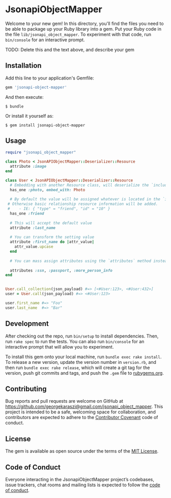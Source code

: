 # JsonapiObjectMapper

Welcome to your new gem! In this directory, you'll find the files you need to be able to package up your Ruby library into a gem. Put your Ruby code in the file `lib/jsonapi_object_mapper`. To experiment with that code, run `bin/console` for an interactive prompt.

TODO: Delete this and the text above, and describe your gem

## Installation

Add this line to your application's Gemfile:

```ruby
gem 'jsonapi-object-mapper'
```

And then execute:

    $ bundle

Or install it yourself as:

    $ gem install jsonapi-object-mapper

## Usage

```ruby
require "jsonapi_object_mapper"

class Photo < JsonAPIObjectMapper::Deserializer::Resource
  attribute :image
end

class User < JsonAPIObjectMapper::Deserializer::Resource
  # Embedding with another Resource class, will deserialize the `included` resource with the given class
  has_one :photo, embed_with: Photo
  
  # By default the value will be assigned whatever is located in the `included` selection. 
 # Otherwise basic relationship resource information will be added.
 #    - IE: { "type" = "friend", "id" = "10" }
  has_one :friend
  
  # This will accept the default value
  attribute :last_name
  
  # You can transform the setting value
  attribute :first_name do |attr_value|
    attr_value.upcase
  end
  
  # You can mass assign attributes using the `attributes` method instead if blocks don't matter
 
  attributes :ssn, :passport, :more_person_info
end
  

User.call_collection(json_payload) #=> [<#User:123>, <#User:432>]
user = User.call(json_payload) #=> <#User:123>

user.first_name #=> "Foo"
user.last_name  #=> "Bar"

```

## Development

After checking out the repo, run `bin/setup` to install dependencies. Then, run `rake spec` to run the tests. You can also run `bin/console` for an interactive prompt that will allow you to experiment.

To install this gem onto your local machine, run `bundle exec rake install`. To release a new version, update the version number in `version.rb`, and then run `bundle exec rake release`, which will create a git tag for the version, push git commits and tags, and push the `.gem` file to [rubygems.org](https://rubygems.org).

## Contributing

Bug reports and pull requests are welcome on GitHub at https://github.com/georgekaraszi@gmail.com/jsonapi_object_mapper. This project is intended to be a safe, welcoming space for collaboration, and contributors are expected to adhere to the [Contributor Covenant](http://contributor-covenant.org) code of conduct.

## License

The gem is available as open source under the terms of the [MIT License](https://opensource.org/licenses/MIT).

## Code of Conduct

Everyone interacting in the JsonapiObjectMapper project’s codebases, issue trackers, chat rooms and mailing lists is expected to follow the [code of conduct](https://github.com/georgekaraszi@gmail.com/jsonapi_object_mapper/blob/master/CODE_OF_CONDUCT.md).
